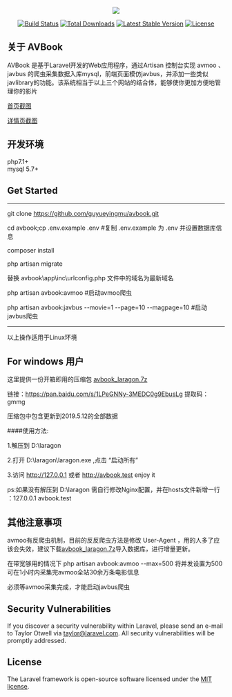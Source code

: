 <p align="center"><img src="https://github.com/guyueyingmu/avbook/blob/master/public/avbook/logo.png?raw=true"></p>

<p align="center">
<a href="https://travis-ci.org/laravel/framework"><img src="https://travis-ci.org/laravel/framework.svg" alt="Build Status"></a>
<a href="https://packagist.org/packages/laravel/framework"><img src="https://poser.pugx.org/laravel/framework/d/total.svg" alt="Total Downloads"></a>
<a href="https://packagist.org/packages/laravel/framework"><img src="https://poser.pugx.org/laravel/framework/v/stable.svg" alt="Latest Stable Version"></a>
<a href="https://packagist.org/packages/laravel/framework"><img src="https://poser.pugx.org/laravel/framework/license.svg" alt="License"></a>
</p>

## 关于 AVBook

AVBook 是基于Laravel开发的Web应用程序，通过Artisan 控制台实现 avmoo 、javbus 的爬虫采集数据入库mysql，前端页面模仿javbus，并添加一些类似javlibrary的功能。该系统相当于以上三个网站的结合体，能够使你更加方便地管理你的影片

<a  target="_blank"   href ="https://raw.githubusercontent.com/guyueyingmu/avbook/master/public/avbook/scrshot_index.png" >首页截图</a>

<a  target="_blank"   href ="https://raw.githubusercontent.com/guyueyingmu/avbook/master/public/avbook/scrshot_movie.png" >详情页截图</a>

## 开发环境

php7.1+  
mysql 5.7+

## Get Started

---

git clone https://github.com/guyueyingmu/avbook.git

cd avbook;cp .env.example .env #复制 .env.example 为 .env 并设置数据库信息

composer install

php artisan migrate

替换 avbook\app\inc\urlconfig.php 文件中的域名为最新域名 

php artisan avbook:avmoo  #启动avmoo爬虫

php artisan avbook:javbus --movie=1 --page=10 --magpage=10 #启动javbus爬虫

---

以上操作适用于Linux环境

## For windows 用户

这里提供一份开箱即用的压缩包 [avbook_laragon.7z](https://pan.baidu.com/s/1LPeGNNy-3MEDC0g9EbusLg)

链接：<https://pan.baidu.com/s/1LPeGNNy-3MEDC0g9EbusLg> 
提取码：gmmg 

压缩包中包含更新到2019.5.12的全部数据

####使用方法:

   1.解压到 D:\laragon 

   2.打开 D:\laragon\laragon.exe ,点击 “启动所有”
    
   3.访问 <http://127.0.0.1> 或者 <http://avbook.test>  enjoy it
   
   ps:如果没有解压到 D:\laragon 需自行修改Nginx配置，并在hosts文件新增一行 ：127.0.0.1      avbook.test

## 其他注意事项

avmoo有反爬虫机制，目前的反反爬虫方法是修改 User-Agent ，用的人多了应该会失效，建议下载[avbook_laragon.7z](https://pan.baidu.com/s/1LPeGNNy-3MEDC0g9EbusLg)导入数据库，进行增量更新。

在带宽够用的情况下 php artisan avbook:avmoo --max=500 将并发设置为500可在1小时内采集完avmoo全站30余万条电影信息

必须等avmoo采集完成，才能启动javbus爬虫

## Security Vulnerabilities

If you discover a security vulnerability within Laravel, please send an e-mail to Taylor Otwell via [taylor@laravel.com](mailto:taylor@laravel.com). All security vulnerabilities will be promptly addressed.

## License

The Laravel framework is open-source software licensed under the [MIT license](https://opensource.org/licenses/MIT).
